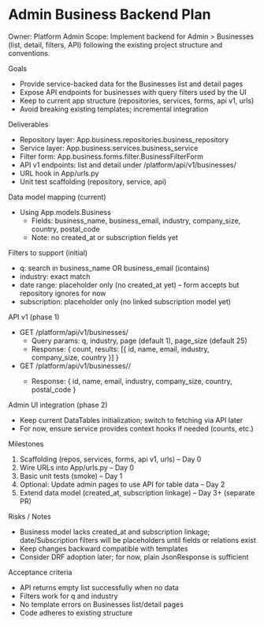# Admin Business Backend Plan

Owner: Platform Admin
Scope: Implement backend for Admin > Businesses (list, detail, filters, API) following the existing project structure and conventions.

Goals
- Provide service-backed data for the Businesses list and detail pages
- Expose API endpoints for businesses with query filters used by the UI
- Keep to current app structure (repositories, services, forms, api v1, urls)
- Avoid breaking existing templates; incremental integration

Deliverables
- Repository layer: App.business.repositories.business_repository
- Service layer: App.business.services.business_service
- Filter form: App.business.forms.filter.BusinessFilterForm
- API v1 endpoints: list and detail under /platform/api/v1/businesses/
- URL hook in App/urls.py
- Unit test scaffolding (repository, service, api)

Data model mapping (current)
- Using App.models.Business
  - Fields: business_name, business_email, industry, company_size, country, postal_code
  - Note: no created_at or subscription fields yet

Filters to support (initial)
- q: search in business_name OR business_email (icontains)
- industry: exact match
- date range: placeholder only (no created_at yet) – form accepts but repository ignores for now
- subscription: placeholder only (no linked subscription model yet)

API v1 (phase 1)
- GET /platform/api/v1/businesses/
  - Query params: q, industry, page (default 1), page_size (default 25)
  - Response: { count, results: [{ id, name, email, industry, company_size, country }] }
- GET /platform/api/v1/businesses/<id>/
  - Response: { id, name, email, industry, company_size, country, postal_code }

Admin UI integration (phase 2)
- Keep current DataTables initialization; switch to fetching via API later
- For now, ensure service provides context hooks if needed (counts, etc.)

Milestones
1) Scaffolding (repos, services, forms, api v1, urls) – Day 0
2) Wire URLs into App/urls.py – Day 0
3) Basic unit tests (smoke) – Day 1
4) Optional: Update admin pages to use API for table data – Day 2
5) Extend data model (created_at, subscription linkage) – Day 3+ (separate PR)

Risks / Notes
- Business model lacks created_at and subscription linkage; date/Subscription filters will be placeholders until fields or relations exist
- Keep changes backward compatible with templates
- Consider DRF adoption later; for now, plain JsonResponse is sufficient

Acceptance criteria
- API returns empty list successfully when no data
- Filters work for q and industry
- No template errors on Businesses list/detail pages
- Code adheres to existing structure

